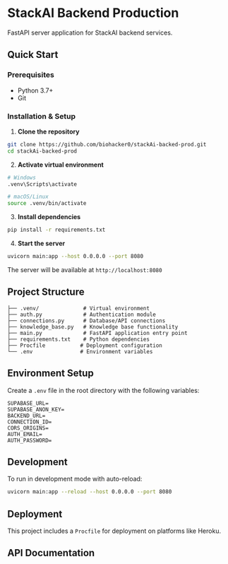 # StackAI Backend Production

FastAPI server application for StackAI backend services.

## Quick Start

### Prerequisites

- Python 3.7+
- Git

### Installation & Setup

1. **Clone the repository**

```bash
git clone https://github.com/biohacker0/stackAi-backed-prod.git
cd stackAi-backed-prod
```

2. **Activate virtual environment**

```bash
# Windows
.venv\Scripts\activate

# macOS/Linux
source .venv/bin/activate
```

3. **Install dependencies**

```bash
pip install -r requirements.txt
```

4. **Start the server**

```bash
uvicorn main:app --host 0.0.0.0 --port 8080
```

The server will be available at `http://localhost:8080`

## Project Structure

```
├── .venv/              # Virtual environment
├── auth.py             # Authentication module
├── connections.py      # Database/API connections
├── knowledge_base.py   # Knowledge base functionality
├── main.py             # FastAPI application entry point
├── requirements.txt    # Python dependencies
├── Procfile           # Deployment configuration
└── .env               # Environment variables
```

## Environment Setup

Create a `.env` file in the root directory with the following variables:

```env
SUPABASE_URL=
SUPABASE_ANON_KEY=
BACKEND_URL=
CONNECTION_ID=
CORS_ORIGINS=
AUTH_EMAIL=
AUTH_PASSWORD=
```

## Development

To run in development mode with auto-reload:

```bash
uvicorn main:app --reload --host 0.0.0.0 --port 8080
```

## Deployment

This project includes a `Procfile` for deployment on platforms like Heroku.

## API Documentation
